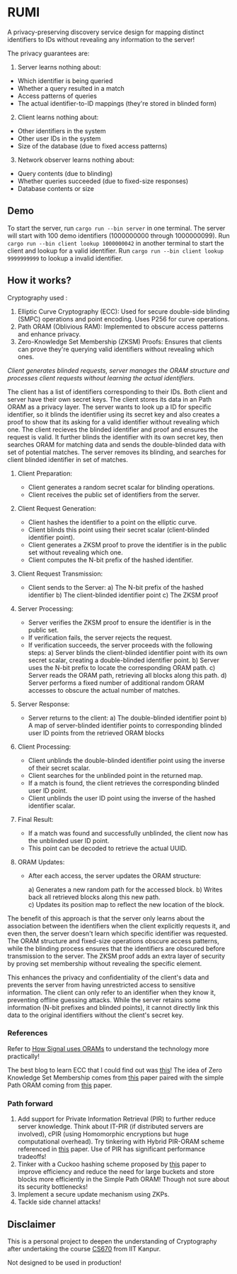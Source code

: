 # RUMI

A privacy-preserving discovery service design for mapping distinct identifiers to IDs without revealing any information to the server!

The privacy guarantees are:

1. Server learns nothing about:

* Which identifier is being queried
* Whether a query resulted in a match
* Access patterns of queries
* The actual identifier-to-ID mappings (they're stored in blinded form)

2. Client learns nothing about:

* Other identifiers in the system
* Other user IDs in the system
* Size of the database (due to fixed access patterns)

3. Network observer learns nothing about:

* Query contents (due to blinding)
* Whether queries succeeded (due to fixed-size responses)
* Database contents or size

## Demo

To start the server, run `cargo run --bin server` in one terminal. The server will start with 100 demo identifiers (1000000000 through 1000000099). Run `cargo run --bin client lookup 1000000042` in another terminal to start the client and lookup for a valid identifier. Run `cargo run --bin client lookup 9999999999` to lookup a invalid identifier.

## How it works?

Cryptography used :

1. Elliptic Curve Cryptography (ECC): Used for secure double-side blinding (SMPC) operations and point encoding. Uses P256 for curve operations.
2. Path ORAM (Oblivious RAM): Implemented to obscure access patterns and enhance privacy.
3. Zero-Knowledge Set Membership (ZKSM) Proofs: Ensures that clients can prove they're querying valid identifiers without revealing which ones.

*Client generates blinded requests, server manages the ORAM structure and processes client requests without learning the actual identifiers.*

The client has a list of identifiers corresponding to their IDs. Both client and server have their own secret keys. The client stores its data in an Path ORAM as a privacy layer. The server wants to look up a ID for specific identifier, so it blinds the identifier using its secret key and also creates a proof to show that its asking for a valid identifier without revealing which one. The client recieves the blinded identifier and proof and ensures the request is valid. It further blinds the identifier with its own secret key, then searches ORAM for matching data and sends the double-blinded data with set of potential matches. The server removes its blinding, and searches for client blinded identifier in set of matches.

1. Client Preparation:
   * Client generates a random secret scalar for blinding operations.
   * Client receives the public set of identifiers from the server.

2. Client Request Generation:
   * Client hashes the identifier to a point on the elliptic curve.
   * Client blinds this point using their secret scalar (client-blinded identifier point).
   * Client generates a ZKSM proof to prove the identifier is in the public set without revealing which one.
   * Client computes the N-bit prefix of the hashed identifier.

3. Client Request Transmission:
   * Client sends to the Server:
     a) The N-bit prefix of the hashed identifier
     b) The client-blinded identifier point
     c) The ZKSM proof

4. Server Processing:
   * Server verifies the ZKSM proof to ensure the identifier is in the public set.
   * If verification fails, the server rejects the request.
   * If verification succeeds, the server proceeds with the following steps:
     a) Server blinds the client-blinded identifier point with its own secret scalar, creating a double-blinded identifier point.
     b) Server uses the N-bit prefix to locate the corresponding ORAM path.
     c) Server reads the ORAM path, retrieving all blocks along this path.
     d) Server performs a fixed number of additional random ORAM accesses to obscure the actual number of matches.

5. Server Response:
   * Server returns to the client:
     a) The double-blinded identifier point
     b) A map of server-blinded identifier points to corresponding blinded user ID points from the retrieved ORAM blocks

6. Client Processing:
   * Client unblinds the double-blinded identifier point using the inverse of their secret scalar.
   * Client searches for the unblinded point in the returned map.
   * If a match is found, the client retrieves the corresponding blinded user ID point.
   * Client unblinds the user ID point using the inverse of the hashed identifier scalar.

7. Final Result:
   * If a match was found and successfully unblinded, the client now has the unblinded user ID point.
   * This point can be decoded to retrieve the actual UUID.

8. ORAM Updates:
   * After each access, the server updates the ORAM structure:

     a) Generates a new random path for the accessed block.
     b) Writes back all retrieved blocks along this new path.   
     c) Updates its position map to reflect the new location of the block.

The benefit of this approach is that the server only learns about the association between the identifiers when the client explicitly requests it, and even then, the server doesn't learn which specific identifier was requested. The ORAM structure and fixed-size operations obscure access patterns, while the blinding process ensures that the identifiers are obscured before transmission to the server. The ZKSM proof adds an extra layer of security by proving set membership without revealing the specific element.

This enhances the privacy and confidentiality of the client's data and prevents the server from having unrestricted access to sensitive information. The client can only refer to an identifier when they know it, preventing offline guessing attacks. While the server retains some information (N-bit prefixes and blinded points), it cannot directly link this data to the original identifiers without the client's secret key.

### References

Refer to [How Signal uses ORAMs](https://signal.org/blog/building-faster-oram/) to understand the technology more practically!

The best blog to learn ECC that I could find out was [this](https://andrea.corbellini.name/2015/05/17/elliptic-curve-cryptography-a-gentle-introduction/)! The idea of Zero Knowledge Set Membership comes from [this](https://eprint.iacr.org/2021/1672.pdf) paper paired with the simple Path ORAM coming from [this](https://eprint.iacr.org/2013/280.pdf) paper.

### Path forward

1. Add support for Private Information Retrieval (PIR) to further reduce server knowledge. Think about IT-PIR (if distributed servers are involved), cPIR (using Homomorphic encryptions but huge computational overhead). Try tinkering with Hybrid PIR-ORAM scheme referenced in [this](https://arxiv.org/pdf/1904.05452) paper. Use of PIR has significant performance tradeoffs!
2. Tinker with a Cuckoo hashing scheme proposed by [this](https://eprint.iacr.org/2020/997.pdf) paper to improve efficiency and reduce the need for large buckets and store blocks more efficiently in the Simple Path ORAM! Though not sure about its security bottlenecks!
3. Implement a secure update mechanism using ZKPs.
4. Tackle side channel attacks!

## Disclaimer

This is a personal project to deepen the understanding of Cryptography after undertaking the course [CS670](https://www.cse.iitk.ac.in/pages/CS670.html) from IIT Kanpur. 

Not designed to be used in production!